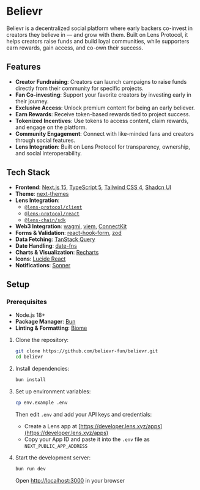 # Believr

Believr is a decentralized social platform where early backers co-invest in creators they believe in — and grow with them. Built on Lens Protocol, it helps creators raise funds and build loyal communities, while supporters earn rewards, gain access, and co-own their success.

## Features

-   **Creator Fundraising**: Creators can launch campaigns to raise funds directly from their community for specific projects.
-   **Fan Co-investing**: Support your favorite creators by investing early in their journey.
-   **Exclusive Access**: Unlock premium content for being an early believer.
-   **Earn Rewards**: Receive token-based rewards tied to project success.
-   **Tokenized Incentives**: Use tokens to access content, claim rewards, and engage on the platform.
-   **Community Engagement**: Connect with like-minded fans and creators through social features.
-   **Lens Integration**: Built on Lens Protocol for transparency, ownership, and social interoperability.

## Tech Stack

-   **Frontend**: [Next.js 15](https://nextjs.org/), [TypeScript 5](https://www.typescriptlang.org/), [Tailwind CSS 4](https://tailwindcss.com/), [Shadcn UI](https://ui.shadcn.com/)
-   **Theme**: [next-themes](https://github.com/pacocoursey/next-themes)
-   **Lens Integration**:
    -   [`@lens-protocol/client`](https://docs.lens.xyz/docs/introduction)
    -   [`@lens-protocol/react`](https://docs.lens.xyz/docs/react-intro)
    -   [`@lens-chain/sdk`](https://github.com/lens-protocol/lens-chain-sdk)
-   **Web3 Integration**: [wagmi](https://wagmi.sh/), [viem](https://viem.sh/), [ConnectKit](https://docs.family.co/connectkit)
-   **Forms & Validation**: [react-hook-form](https://react-hook-form.com/), [zod](https://zod.dev/)
-   **Data Fetching**: [TanStack Query](https://tanstack.com/query)
-   **Date Handling**: [date-fns](https://date-fns.org/)
-   **Charts & Visualization**: [Recharts](https://recharts.org/)
-   **Icons**: [Lucide React](https://lucide.dev/guide/packages/lucide-react)
-   **Notifications**: [Sonner](https://sonner.emilkowal.ski/)

## Setup

### Prerequisites

-   Node.js 18+
-   **Package Manager**: [Bun](https://bun.sh/)
-   **Linting & Formatting**: [Biome](https://biomejs.dev/)

1. Clone the repository:

    ```bash
    git clone https://github.com/believr-fun/believr.git
    cd believr
    ```

2. Install dependencies:

    ```bash
    bun install
    ```

3. Set up environment variables:

    ```bash
    cp env.example .env
    ```

    Then edit `.env` and add your API keys and credentials:

    - Create a Lens app at [https://developer.lens.xyz/apps](https://developer.lens.xyz/apps)
    - Copy your App ID and paste it into the `.env` file as `NEXT_PUBLIC_APP_ADDRESS`

4. Start the development server:

    ```bash
    bun run dev
    ```

    Open [http://localhost:3000](http://localhost:3000) in your browser
